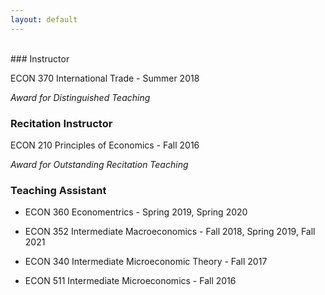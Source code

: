 ```yaml
---
layout: default
---
```



<br>
### Instructor

ECON 370 International Trade - Summer 2018

*Award for Distinguished Teaching* 

### Recitation Instructor

ECON 210 Principles of Economics - Fall 2016

*Award for Outstanding Recitation Teaching*

### Teaching Assistant

* ECON 360 Economentrics  - Spring 2019, Spring 2020

* ECON 352 Intermediate Macroeconomics - Fall 2018, Spring 2019, Fall 2021

* ECON 340 Intermediate Microeconomic Theory - Fall 2017

* ECON 511 Intermediate Microeconomics - Fall 2016

<br>
